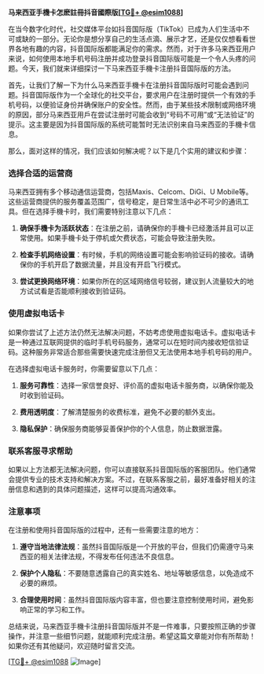 **马来西亚手機卡怎麽註冊抖音國際版[[TG💪+ @esim1088](https://t.me/s/esim1088)]**

在当今数字化时代，社交媒体平台如抖音国际版（TikTok）已成为人们生活中不可或缺的一部分。无论你是想分享自己的生活点滴、展示才艺，还是仅仅想看看世界各地有趣的内容，抖音国际版都能满足你的需求。然而，对于许多马来西亚用户来说，如何使用本地手机号码注册并成功登录抖音国际版可能是一个令人头疼的问题。今天，我们就来详细探讨一下马来西亚手機卡注册抖音国际版的方法。

首先，让我们了解一下为什么马来西亚手機卡在注册抖音国际版时可能会遇到问题。抖音国际版作为一个全球化的社交平台，要求用户在注册时提供一个有效的手机号码，以便验证身份并确保账户的安全性。然而，由于某些技术限制或网络环境的原因，部分马来西亚用戶在尝试注册时可能会收到“号码不可用”或“无法验证”的提示。这主要是因为抖音国际版的系统可能暂时无法识别来自马来西亚的手機卡信息。

那么，面对这样的情况，我们应该如何解决呢？以下是几个实用的建议和步骤：

### **选择合适的运营商**
马来西亚拥有多个移动通信运营商，包括Maxis、Celcom、DiGi、U Mobile等。这些运营商提供的服务覆盖范围广，信号稳定，是日常生活中必不可少的通讯工具。但在选择手機卡时，我们需要特别注意以下几点：

1. **确保手機卡为活跃状态**：在注册之前，请确保你的手機卡已经激活并且可以正常使用。如果手機卡处于停机或欠费状态，可能会导致注册失败。
   
2. **检查手机网络设置**：有时候，手机的网络设置可能会影响验证码的接收。请确保你的手机开启了数据流量，并且没有开启飞行模式。

3. **尝试更换网络环境**：如果你所在的区域网络信号较弱，建议到人流量较大的地方试试看是否能顺利接收到验证码。

### **使用虚拟电话卡**
如果你尝试了上述方法仍然无法解决问题，不妨考虑使用虚拟电话卡。虚拟电话卡是一种通过互联网提供的临时手机号码服务，通常可以在短时间内接收短信验证码。这种服务非常适合那些需要快速完成注册但又无法使用本地手机号码的用户。

在选择虚拟电话卡服务时，你需要留意以下几点：

1. **服务可靠性**：选择一家信誉良好、评价高的虚拟电话卡服务商，以确保你能及时收到验证码。
   
2. **费用透明度**：了解清楚服务的收费标准，避免不必要的额外支出。

3. **隐私保护**：确保服务商能够妥善保护你的个人信息，防止数据泄露。

### **联系客服寻求帮助**
如果以上方法都无法解决问题，你可以直接联系抖音国际版的客服团队。他们通常会提供专业的技术支持和解决方案。不过，在联系客服之前，最好准备好相关的注册信息和遇到的具体问题描述，这样可以提高沟通效率。

### **注意事项**
在注册和使用抖音国际版的过程中，还有一些需要注意的地方：

1. **遵守当地法律法规**：虽然抖音国际版是一个开放的平台，但我们仍需遵守马来西亚的相关法律法规，不得发布任何违法不良信息。
   
2. **保护个人隐私**：不要随意透露自己的真实姓名、地址等敏感信息，以免造成不必要的麻烦。

3. **合理使用时间**：虽然抖音国际版内容丰富，但也要注意控制使用时间，避免影响正常的学习和工作。

总结来说，马来西亚手機卡注册抖音国际版并不是一件难事，只要按照正确的步骤操作，并注意一些细节问题，就能顺利完成注册。希望这篇文章能对你有所帮助！如果你还有其他疑问，欢迎随时留言交流。

[[TG💪+ @esim1088](https://t.me/s/esim1088) ![Image](https://i.postimg.cc/4NQfJmqS/Snipaste-2025-05-13-00-14-12.png)]